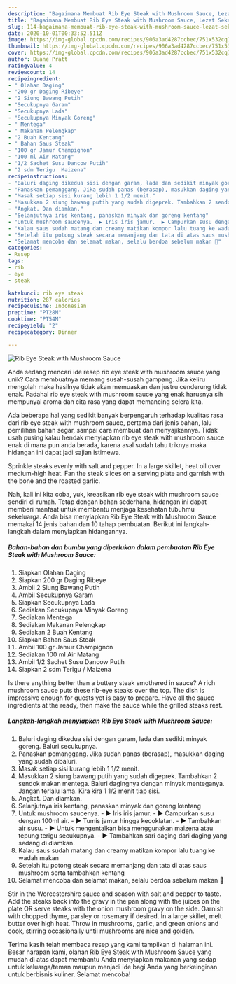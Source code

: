 ```yaml
---
description: "Bagaimana Membuat Rib Eye Steak with Mushroom Sauce, Lezat Sekali"
title: "Bagaimana Membuat Rib Eye Steak with Mushroom Sauce, Lezat Sekali"
slug: 114-bagaimana-membuat-rib-eye-steak-with-mushroom-sauce-lezat-sekali
date: 2020-10-01T00:33:52.511Z
image: https://img-global.cpcdn.com/recipes/906a3ad4287ccbec/751x532cq70/rib-eye-steak-with-mushroom-sauce-foto-resep-utama.jpg
thumbnail: https://img-global.cpcdn.com/recipes/906a3ad4287ccbec/751x532cq70/rib-eye-steak-with-mushroom-sauce-foto-resep-utama.jpg
cover: https://img-global.cpcdn.com/recipes/906a3ad4287ccbec/751x532cq70/rib-eye-steak-with-mushroom-sauce-foto-resep-utama.jpg
author: Duane Pratt
ratingvalue: 4
reviewcount: 14
recipeingredient:
- " Olahan Daging"
- "200 gr Daging Ribeye"
- "2 Siung Bawang Putih"
- "Secukupnya Garam"
- "Secukupnya Lada"
- "Secukupnya Minyak Goreng"
- " Mentega"
- " Makanan Pelengkap"
- "2 Buah Kentang"
- " Bahan Saus Steak"
- "100 gr Jamur Champignon"
- "100 ml Air Matang"
- "1/2 Sachet Susu Dancow Putih"
- "2 sdm Terigu  Maizena"
recipeinstructions:
- "Baluri daging dikedua sisi dengan garam, lada dan sedikit minyak goreng. Baluri secukupnya."
- "Panaskan pemanggang. Jika sudah panas (berasap), masukkan daging yang sudah dibaluri."
- "Masak setiap sisi kurang lebih 1 1/2 menit."
- "Masukkan 2 siung bawang putih yang sudah digeprek. Tambahkan 2 sendok makan mentega. Baluri dagingnya dengan minyak menteganya. Jangan terlalu lama. Kira kira 1 1/2 menit tiap sisi."
- "Angkat. Dan diamkan."
- "Selanjutnya iris kentang, panaskan minyak dan goreng kentang"
- "Untuk mushroom saucenya.  ▶ Iris iris jamur.  ▶ Campurkan susu dengan 100ml air.  ▶ Tumis jamur hingga kecoklatan.  ▶ Tambahkan air susu.  ▶ Untuk mengentalkan bisa menggunakan maizena atau tepung terigu secukupnya.  ▶ Tambahkan sari daging dari daging yang sedang di diamkan."
- "Kalau saus sudah matang dan creamy matikan kompor lalu tuang ke wadah makan"
- "Setelah itu potong steak secara memanjang dan tata di atas saus mushroom serta tambahkan kentang"
- "Selamat mencoba dan selamat makan, selalu berdoa sebelum makan 🖤"
categories:
- Resep
tags:
- rib
- eye
- steak

katakunci: rib eye steak 
nutrition: 287 calories
recipecuisine: Indonesian
preptime: "PT28M"
cooktime: "PT54M"
recipeyield: "2"
recipecategory: Dinner

---
```



![Rib Eye Steak with Mushroom Sauce](https://img-global.cpcdn.com/recipes/906a3ad4287ccbec/751x532cq70/rib-eye-steak-with-mushroom-sauce-foto-resep-utama.jpg)

Anda sedang mencari ide resep rib eye steak with mushroom sauce yang unik? Cara membuatnya memang susah-susah gampang. Jika keliru mengolah maka hasilnya tidak akan memuaskan dan justru cenderung tidak enak. Padahal rib eye steak with mushroom sauce yang enak harusnya sih mempunyai aroma dan cita rasa yang dapat memancing selera kita.

Ada beberapa hal yang sedikit banyak berpengaruh terhadap kualitas rasa dari rib eye steak with mushroom sauce, pertama dari jenis bahan, lalu pemilihan bahan segar, sampai cara membuat dan menyajikannya. Tidak usah pusing kalau hendak menyiapkan rib eye steak with mushroom sauce enak di mana pun anda berada, karena asal sudah tahu triknya maka hidangan ini dapat jadi sajian istimewa.

Sprinkle steaks evenly with salt and pepper. In a large skillet, heat oil over medium-high heat. Fan the steak slices on a serving plate and garnish with the bone and the roasted garlic.


Nah, kali ini kita coba, yuk, kreasikan rib eye steak with mushroom sauce sendiri di rumah. Tetap dengan bahan sederhana, hidangan ini dapat memberi manfaat untuk membantu menjaga kesehatan tubuhmu sekeluarga. Anda bisa menyiapkan Rib Eye Steak with Mushroom Sauce memakai 14 jenis bahan dan 10 tahap pembuatan. Berikut ini langkah-langkah dalam menyiapkan hidangannya.

<!--inarticleads1-->

##### Bahan-bahan dan bumbu yang diperlukan dalam pembuatan Rib Eye Steak with Mushroom Sauce:

1. Siapkan  Olahan Daging
1. Siapkan 200 gr Daging Ribeye
1. Ambil 2 Siung Bawang Putih
1. Ambil Secukupnya Garam
1. Siapkan Secukupnya Lada
1. Sediakan Secukupnya Minyak Goreng
1. Sediakan  Mentega
1. Sediakan  Makanan Pelengkap
1. Sediakan 2 Buah Kentang
1. Siapkan  Bahan Saus Steak
1. Ambil 100 gr Jamur Champignon
1. Sediakan 100 ml Air Matang
1. Ambil 1/2 Sachet Susu Dancow Putih
1. Siapkan 2 sdm Terigu / Maizena


Is there anything better than a buttery steak smothered in sauce? A rich mushroom sauce puts these rib-eye steaks over the top. The dish is impressive enough for guests yet is easy to prepare. Have all the sauce ingredients at the ready, then make the sauce while the grilled steaks rest. 

<!--inarticleads2-->

##### Langkah-langkah menyiapkan Rib Eye Steak with Mushroom Sauce:

1. Baluri daging dikedua sisi dengan garam, lada dan sedikit minyak goreng. Baluri secukupnya.
1. Panaskan pemanggang. Jika sudah panas (berasap), masukkan daging yang sudah dibaluri.
1. Masak setiap sisi kurang lebih 1 1/2 menit.
1. Masukkan 2 siung bawang putih yang sudah digeprek. Tambahkan 2 sendok makan mentega. Baluri dagingnya dengan minyak menteganya. Jangan terlalu lama. Kira kira 1 1/2 menit tiap sisi.
1. Angkat. Dan diamkan.
1. Selanjutnya iris kentang, panaskan minyak dan goreng kentang
1. Untuk mushroom saucenya.  - ▶ Iris iris jamur.  - ▶ Campurkan susu dengan 100ml air.  - ▶ Tumis jamur hingga kecoklatan.  - ▶ Tambahkan air susu.  - ▶ Untuk mengentalkan bisa menggunakan maizena atau tepung terigu secukupnya.  - ▶ Tambahkan sari daging dari daging yang sedang di diamkan.
1. Kalau saus sudah matang dan creamy matikan kompor lalu tuang ke wadah makan
1. Setelah itu potong steak secara memanjang dan tata di atas saus mushroom serta tambahkan kentang
1. Selamat mencoba dan selamat makan, selalu berdoa sebelum makan 🖤


Stir in the Worcestershire sauce and season with salt and pepper to taste. Add the steaks back into the gravy in the pan along with the juices on the plate OR serve steaks with the onion mushroom gravy on the side. Garnish with chopped thyme, parsley or rosemary if desired. In a large skillet, melt butter over high heat. Throw in mushrooms, garlic, and green onions and cook, stirring occasionally until mushrooms are nice and golden. 

Terima kasih telah membaca resep yang kami tampilkan di halaman ini. Besar harapan kami, olahan Rib Eye Steak with Mushroom Sauce yang mudah di atas dapat membantu Anda menyiapkan makanan yang sedap untuk keluarga/teman maupun menjadi ide bagi Anda yang berkeinginan untuk berbisnis kuliner. Selamat mencoba!
